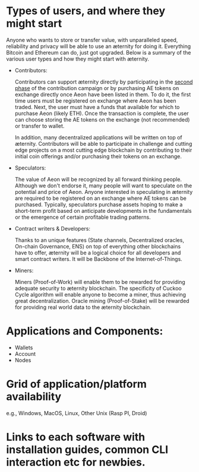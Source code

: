 # Types of users, and where they might start

Anyone who wants to store or transfer value, with unparalleled speed, reliability and privacy will be able to use an æternity for doing it. Everything Bitcoin and Ethereum can do, just got upgraded. Below is a summary of the various user types and how they might start with æternity.

* Contributors:

    Contributors can support æternity directly by participating in the [second phase](https://wallet.aeternity.com/) of the contribution campaign or by purchasing AE tokens on exchange directly once Aeon have been listed in them. To do it, the first time users must be registered on exchange where Aeon has been traded. Next, the user must have a funds that available for which to purchase Aeon (likely ETH). Once the transaction is complete, the user can choose storing the AE tokens on the exchange (not recommended) or transfer to wallet.

    In addition, many decentralized applications will be written on top of æternity. Contributors will be able to participate in challenge and cutting edge projects on a most cutting edge blockchain by contributing to their initial coin offerings and/or purchasing their tokens on an exchange. 

* Speculators:

    The value of Aeon will be recognized by all forward thinking people. Although we don't endorse it, many people will want to speculate on the potential and price of Aeon. Anyone interested in speculating in æternity are required to be registered on an exchange where AE tokens can be purchased. Typically, speculators purchase assets hoping to make a short-term profit based on anticipate developments in the fundamentals or the emergence of certain profitable trading patterns.
 
* Contract writers & Developers:

    Thanks to an unique features (State channels, Decentralized oracles, On-chain Governance, ENS) on top of everything other blockchains have to offer, æternity will be a logical choice for all developers and smart contract writers. It will be Backbone of the Internet-of-Things.

* Miners:

    Miners (Proof-of-Work) will enable them to be rewarded for providing adequate security to æternity blockchain. The specificity of Cuckoo Cycle algorithm will enable anyone to become a miner, thus achieving great decentralization. Oracle mining (Proof-of-Stake) will be rewarded for providing real world data to the æternity blockchain.


# Applications and Components: 
* Wallets
* Account
* Nodes 

# Grid of application/platform availability
e.g., Windows, MacOS, Linux, Other Unix (Rasp PI, Droid)
# Links to each software with installation guides, common CLI interaction etc for newbies.